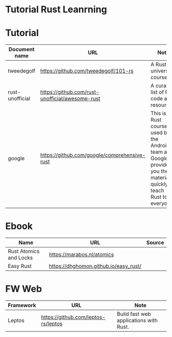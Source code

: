 # Tutorial Rust Leanrning 

# Tutorial
Document name | URL | Note
--- | --- | --- |
tweedegolf  | https://github.com/tweedegolf/101-rs | A Rust university course  |
rust-unofficial  | https://github.com/rust-unofficial/awesome-rust | A curated list of Rust code and resources.  |
google  | https://github.com/google/comprehensive-rust | This is the Rust course used by the Android team at Google. It provides you the material to quickly teach Rust to everyone  |

# Ebook
Name | URL | Source
--- | --- | --- |
Rust Atomics and Locks | https://marabos.nl/atomics |
Easy Rust | https://dhghomon.github.io/easy_rust/ |

# FW Web
Framework | URL | Note 
--- | --- | --- | 
Leptos  | https://github.com/leptos-rs/leptos | Build fast web applications with Rust.  |
